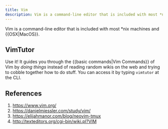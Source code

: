 ```yaml
---
title: Vim
description: Vim is a command-line editor that is included with most *nix machines and OSX.
---
```


Vim is a command-line editor that is included with most *nix machines and {{OSX|MacOS}}.

## VimTutor

Use it! It guides you through the {{basic commands|Vim Commands}} of Vim by *doing things* instead of reading random wikis on the web and trying to cobble together how to do stuff. You can access it by typing `vimtutor` at the CLI.

## References

1. https://www.vim.org/
1. https://danielmiessler.com/study/vim/
1. https://elijahmanor.com/blog/neovim-tmux
1. http://texteditors.org/cgi-bin/wiki.pl?VIM
